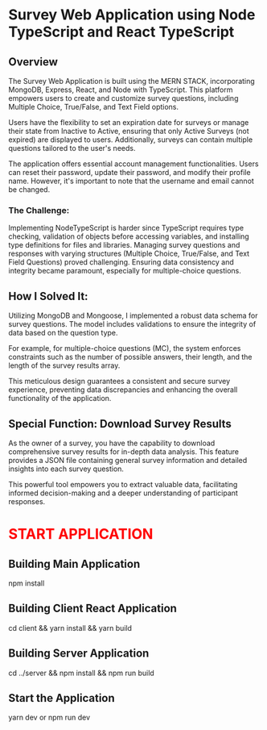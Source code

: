 # Survey Web Application using Node TypeScript and React TypeScript

## Overview
The Survey Web Application is built using the MERN STACK, incorporating MongoDB, Express, React, and Node with TypeScript. This platform empowers users to create and customize survey questions, including Multiple Choice, True/False, and Text Field options. 

Users have the flexibility to set an expiration date for surveys or manage their state from Inactive to Active, ensuring that only Active Surveys (not expired) are displayed to users. Additionally, surveys can contain multiple questions tailored to the user's needs.

The application offers essential account management functionalities. Users can reset their password, update their password, and modify their profile name. However, it's important to note that the username and email cannot be changed.
### The Challenge:
Implementing NodeTypeScript is harder since TypeScript requires type checking, validation of objects before accessing variables, and installing type definitions for files and libraries. 
Managing survey questions and responses with varying structures (Multiple Choice, True/False, and Text Field Questions) proved challenging. Ensuring data consistency and integrity became paramount, especially for multiple-choice questions.


## How I Solved It:
Utilizing MongoDB and Mongoose, I implemented a robust data schema for survey questions. The model includes validations to ensure the integrity of data based on the question type.

For example, for multiple-choice questions (MC), the system enforces constraints such as the number of possible answers, their length, and the length of the survey results array.

This meticulous design guarantees a consistent and secure survey experience, preventing data discrepancies and enhancing the overall functionality of the application.

## Special Function: Download Survey Results
As the owner of a survey, you have the capability to download comprehensive survey results for in-depth data analysis. This feature provides a JSON file containing general survey information and detailed insights into each survey question.

This powerful tool empowers you to extract valuable data, facilitating informed decision-making and a deeper understanding of participant responses.

# <span style="color:red">START APPLICATION</span>
## Building Main Application
npm install
## Building Client React Application
cd client && yarn install && yarn build
## Building Server Application
cd ../server && npm install && npm run build
## Start the Application
yarn dev or npm run dev
